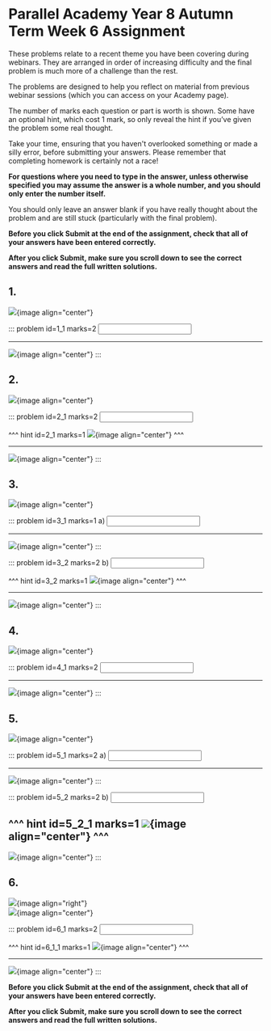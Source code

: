 # Parallel Academy Year 8 Autumn Term Week 6 Assignment

These problems relate to a recent theme you have been covering during webinars. They are arranged in order of increasing difficulty and the final problem is much more of a challenge than the rest.  

The problems are designed to help you reflect on material from previous webinar sessions (which you can access on your Academy page).  

The number of marks each question or part is worth is shown. Some have an optional hint, which cost 1 mark, so only reveal the hint if you’ve given the problem some real thought.   

Take your time, ensuring that you haven't overlooked something or made a silly error, before submitting your answers. Please remember that completing homework is certainly not a race!  

**For questions where you need to type in the answer, unless otherwise specified you may assume the answer is a whole number, and you should only enter the number itself.**  

You should only leave an answer blank if you have really thought about the problem and are still stuck (particularly with the final problem).  

**Before you click Submit at the end of the assignment, check that all of your answers have been entered correctly.** 
  
**After you click Submit, make sure you scroll down to see the correct answers and read the full written solutions.** 


## 1.	
![](/resources/academy-8aut-week-6/q1.png){image align="center"}  

::: problem id=1_1 marks=2
<input type="number" solution="2"/>  
 
---

![](/resources/academy-8aut-week-6/s1.png){image align="center"}
:::  


## 2.
![](/resources/academy-8aut-week-6/q2.png){image align="center"}  

::: problem id=2_1 marks=2
<input type="number" solution="60"/>  


^^^ hint id=2_1 marks=1
![](/resources/academy-8aut-week-6/h2.png){image align="center"} 
^^^  

---

![](/resources/academy-8aut-week-6/s2.png){image align="center"}
:::  


## 3.
![](/resources/academy-8aut-week-6/q3.png){image align="center"}  

::: problem id=3_1 marks=1
a) <input type="number" solution="60"/>  

---

![](/resources/academy-8aut-week-6/s3a.png){image align="center"}
:::  

::: problem id=3_2 marks=2
b) <input type="number" solution="88"/>  

^^^ hint id=3_2 marks=1
![](/resources/academy-8aut-week-6/h3b.png){image align="center"} 
^^^  

---

![](/resources/academy-8aut-week-6/s3b.png){image align="center"}
:::  


## 4.
![](/resources/academy-8aut-week-6/q4.png){image align="center"}  

::: problem id=4_1 marks=2
<input type="number" solution="30"/>  
 
---

![](/resources/academy-8aut-week-6/s4.png){image align="center"}
:::  


## 5.
![](/resources/academy-8aut-week-6/q5.png){image align="center"}  

::: problem id=5_1 marks=2
a) <input type="number" solution="50"/> 

---

![](/resources/academy-8aut-week-6/s5a.png){image align="center"}
:::  

::: problem id=5_2 marks=2
b) <input type="number" solution="12"/> 

^^^ hint id=5_2_1 marks=1
![](/resources/academy-8aut-week-6/h5b.png){image align="center"} 
^^^  
---

![](/resources/academy-8aut-week-6/s5b.png){image align="center"}
:::  


## 6.
![](/resources/academy-4-week-2/4-skull.png){image align="right"}  
![](/resources/academy-8aut-week-6/q6.png){image align="center"}  

::: problem id=6_1 marks=2
<input type="number" solution="40"/> 

^^^ hint id=6_1_1 marks=1
![](/resources/academy-8aut-week-6/h6.png){image align="center"} 
^^^  

---

![](/resources/academy-8aut-week-6/s6.png){image align="center"}
:::  


**Before you click Submit at the end of the assignment, check that all of your answers have been entered correctly.** 
  
**After you click Submit, make sure you scroll down to see the correct answers and read the full written solutions.**  